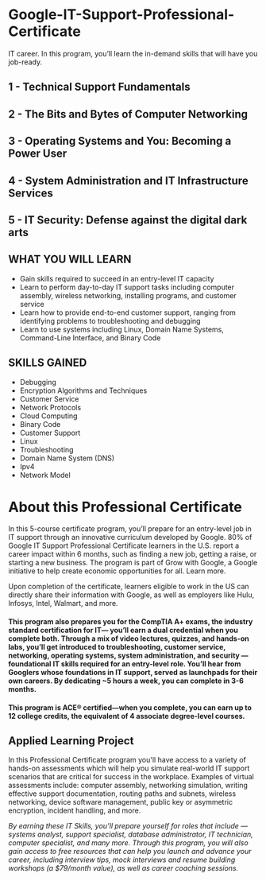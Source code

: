 # Google-IT-Support-Professional-Certificate
IT career. In this program, you’ll learn the in-demand skills that will have you job-ready.

## 1 - Technical Support Fundamentals
## 2 - The Bits and Bytes of Computer Networking
## 3 - Operating Systems and You: Becoming a Power User
## 4 - System Administration and IT Infrastructure Services
## 5 - IT Security: Defense against the digital dark arts

## WHAT YOU WILL LEARN
* Gain skills required to succeed in an entry-level IT capacity
* Learn to perform day-to-day IT support tasks including computer assembly, wireless networking, installing programs, and customer service
* Learn how to provide end-to-end customer support, ranging from identifying problems to troubleshooting and debugging
* Learn to use systems including Linux, Domain Name Systems, Command-Line Interface, and Binary Code

## SKILLS GAINED
* Debugging
* Encryption Algorithms and Techniques
* Customer Service
* Network Protocols
* Cloud Computing
* Binary Code
* Customer Support
* Linux
* Troubleshooting
* Domain Name System (DNS)
* Ipv4
* Network Model

# About this Professional Certificate
In this 5-course certificate program, you’ll prepare for an entry-level job in IT support through an innovative curriculum developed by Google. 80% of Google IT Support Professional Certificate learners in the U.S. report a career impact within 6 months, such as finding a new job, getting a raise, or starting a new business. The program is part of Grow with Google, a Google initiative to help create economic opportunities for all. Learn more.

Upon completion of the certificate, learners eligible to work in the US can directly share their information with Google, as well as employers like Hulu, Infosys, Intel, Walmart, and more.

#### This program also prepares you for the CompTIA A+ exams, the industry standard certification for IT— you’ll earn a dual credential when you complete both. Through a mix of video lectures, quizzes, and hands-on labs, you’ll get introduced to troubleshooting, customer service, networking, operating systems, system administration, and security — foundational IT skills required for an entry-level role. You’ll hear from Googlers whose foundations in IT support, served as launchpads for their own careers. By dedicating ~5 hours a week, you can complete in 3-6 months.

#### This program is ACE® certified—when you complete, you can earn up to 12 college credits, the equivalent of 4 associate degree-level courses.


## Applied Learning Project
In this Professional Certificate program you'll have access to a variety of hands-on assessments which will help you simulate real-world IT support scenarios that are critical for success in the workplace. Examples of virtual assessments include: computer assembly, networking simulation, writing effective support documentation, routing paths and subnets, wireless networking, device software management, public key or asymmetric encryption, incident handling, and more.



*By earning these IT Skills, you’ll prepare yourself for roles that include — systems analyst, support specialist, database administrator, IT technician, computer specialist, and many more. Through this program, you will also gain access to free resources that can help you launch and advance your career, including interview tips, mock interviews and resume building workshops (a $79/month value), as well as career coaching sessions.*
